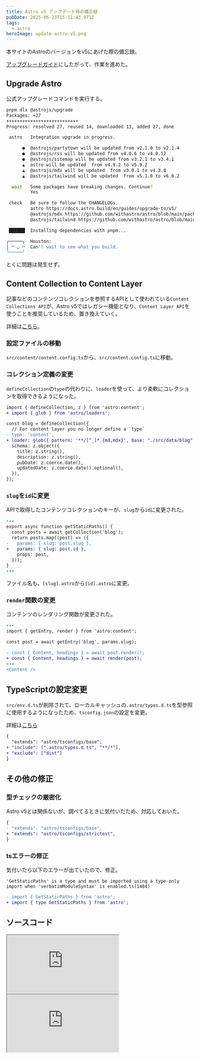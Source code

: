 ```yaml
---
title: Astro v5 アップデート時の備忘録
pubDate: 2025-06-23T15:11:43.971Z
tags:
  - astro
heroImage: update-astro-v5.png
---
```


本サイトのAstroのバージョンをv5にあげた際の備忘録。 

[アップグレードガイド](https://docs.astro.build/ja/guides/upgrade-to/v5/)にしたがって、作業を進めた。


## Upgrade Astro

公式アップグレードコマンドを実行する。

```zsh
pnpm dlx @astrojs/upgrade
Packages: +27
+++++++++++++++++++++++++++
Progress: resolved 27, reused 14, downloaded 13, added 27, done

 astro   Integration upgrade in progress.

      ●  @astrojs/partytown will be updated from v2.1.0 to v2.1.4
      ●  @astrojs/rss will be updated from v4.0.6 to v4.0.12
      ●  @astrojs/sitemap will be updated from v3.2.1 to v3.4.1
      ▲  astro will be updated  from v4.9.2 to v5.9.2 
      ▲  @astrojs/mdx will be updated  from v3.0.1 to v4.3.0 
      ▲  @astrojs/tailwind will be updated  from v5.1.0 to v6.0.2 

  wait   Some packages have breaking changes. Continue?
         Yes

 check   Be sure to follow the CHANGELOGs.
         astro https://docs.astro.build/en/guides/upgrade-to/v5/
         @astrojs/mdx https://github.com/withastro/astro/blob/main/packages/integrations/mdx/CHANGELOG.md#430
         @astrojs/tailwind https://github.com/withastro/astro/blob/main/packages/integrations/tailwind/CHANGELOG.md#602

 ██████  Installing dependencies with pnpm...

╭─────╮  Houston:
│ ◠ ◡ ◠  Can't wait to see what you build.
╰─────╯
```

とくに問題は発生せず。


## Content Collection to Content Layer

記事などのコンテンツコレクションを参照するAPIとして使われている`Content Collections API`が、Astro v5ではレガシー機能となり、`Content Layer API`を使うことを推奨しているため、置き換えていく。

詳細は[こちら](https://docs.astro.build/ja/guides/upgrade-to/v5/#updating-existing-collections)。

### 設定ファイルの移動

`src/content/content.config.ts`から、`src/content.config.ts`に移動。

### コレクション定義の変更

`defineCollection`の`type`の代わりに、`loader`を使って、より柔軟にコレクションを取得できるようになった。

```diff
import { defineCollection, z } from 'astro:content';
+ import { glob } from 'astro/loaders';

const blog = defineCollection({
  // For content layer you no longer define a `type`
- type: 'content',
+ loader: glob({ pattern: '**/[^_]*.{md,mdx}', base: "./src/data/blog" }),
  schema: z.object({
    title: z.string(),
    description: z.string(),
    pubDate: z.coerce.date(),
    updatedDate: z.coerce.date().optional(),
  }),
});
```

### `slug`を`id`に変更

APIで取得したコンテンツコレクションのキーが、`slug`から`id`に変更された。

```diff
---
export async function getStaticPaths() {
  const posts = await getCollection('blog');
  return posts.map((post) => ({
-   params: { slug: post.slug },
+   params: { slug: post.id },
    props: post,
  }));
}
---
```
ファイル名も、`[slug].astro`から`[id].astro`に変更。

### `render`関数の変更

コンテンツのレンダリング関数が変更された。

```diff
---
import { getEntry, render } from 'astro:content';

const post = await getEntry('blog', params.slug);

- const { Content, headings } = await post.render();
+ const { Content, headings } = await render(post);
---
<Content />
```

## TypeScriptの設定変更

`src/env.d.ts`が削除されて、ローカルキャッシュの`.astro/types.d.ts`を型参照に使用するようになったため、`tsconfig.json`の設定を変更。

詳細は[こちら](https://docs.astro.build/ja/guides/upgrade-to/v5/#changed-typescript-configuration)

```diff
{
  "extends": "astro/tsconfigs/base",
+ "include": [".astro/types.d.ts", "**/*"],
+ "exclude": ["dist"]
}
```


## その他の修正

### 型チェックの厳密化

Astro v5とは関係ないが、調べてるときに気付いたため、対応しておいた。

```diff
{
- "extends": "astro/tsconfigs/base",
+ "extends": "astro/tsconfigs/strictest",
}
```

### tsエラーの修正

気付いたら以下のエラーが出ていたので、修正。

`'GetStaticPaths' is a type and must be imported using a type-only import when 'verbatimModuleSyntax' is enabled.ts(1484)`

```diff
- import { GetStaticPaths } from 'astro';
+ import { type GetStaticPaths } from 'astro';
```


## ソースコード

<iframe class="hatenablogcard border-none w-full" src="https://hatenablog-parts.com/embed?url=https://github.com/nishitaku/portfolio/pull/57/files" height="155"></iframe>


<iframe class="hatenablogcard border-none w-full" src="https://hatenablog-parts.com/embed?url=https://github.com/nishitaku/portfolio/pull/58/files" height="155"></iframe>